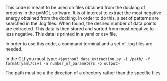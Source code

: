 This code is meant to be used on files obtained from the docking of proteins in the pyMOL software. It is of interest to extract the most negative energy obtained from the docking. In order to do this, a set of patterns are searched in the .log files. When found, the desired number of data points are extracted. This data is then stored and sorted from most negative to less negative. This data is printed in a yaml or csv file.

In order to use this code, a command terminal and a set of .log files are needed.

In the CLI you must type:
`<$python3 data_extraction.py -i /path/ -f format[yaml/csv] -n number_of_parameters -o output>`


The path must be a the direction of a directory rather than the specific files. 
